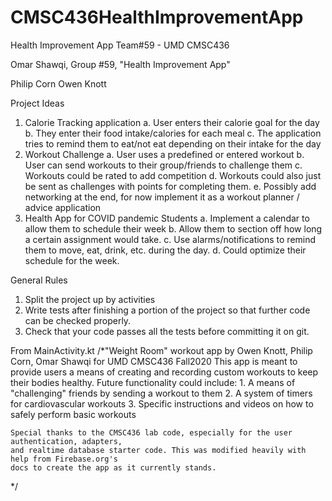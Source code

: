# CMSC436HealthImprovementApp
Health Improvement App Team#59 - UMD CMSC436

Omar Shawqi, Group #59, "Health Improvement App"

Philip Corn 
Owen Knott

Project Ideas
1. Calorie Tracking application
a. User enters their calorie goal for the day
b. They enter their food intake/calories for each meal
c. The application tries to remind them to eat/not eat depending on their intake for the day
2. Workout Challenge
a. User uses a predefined or entered workout
b. User can send workouts to their group/friends to challenge them
c. Workouts could be rated to add competition
d. Workouts could also just be sent as challenges with points for completing them.
e. Possibly add networking at the end, for now implement it as a workout planner / advice application
3. Health App for COVID pandemic Students
a. Implement a calendar to allow them to schedule their week
b. Allow them to section off how long a certain assignment would take. 
c. Use alarms/notifications to remind them to move, eat, drink, etc. during the day. 
d. Could optimize their schedule for the week.


General Rules
1. Split the project up by activities
2. Write tests after finishing a portion of the project so that further code can be checked properly.
3. Check that your code passes all the tests before committing it on git.


From MainActivity.kt
/*"Weight Room" workout app by Owen Knott, Philip Corn, Omar Shawqi for UMD CMSC436 Fall2020
    This app is meant to provide users a means of creating and recording custom workouts
    to keep their bodies healthy.
    Future functionality could include:
        1. A means of "challenging" friends by sending a workout to them
        2. A system of timers for cardiovascular workouts
        3. Specific instructions and videos on how to safely perform basic workouts

    Special thanks to the CMSC436 lab code, especially for the user authentication, adapters,
    and realtime database starter code. This was modified heavily with help from Firebase.org's
    docs to create the app as it currently stands.
 */
